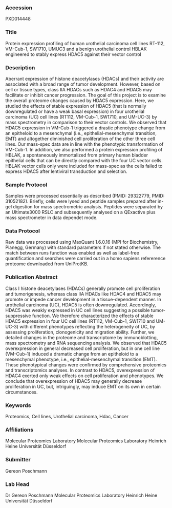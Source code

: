 ### Accession
PXD014448

### Title
Protein expression profiling of human urothelial carcinoma cell lines RT-112, VM-Cub-1, SW1710, UMUC3 and a benign urothelial control HBLAK engineered to stably express HDAC5 against their vector control

### Description
Aberrant expression of histone deacetylases (HDACs) and their activity are associated with a broad range of tumor development. However, based on cell or tissue types, class IIA HDACs such as HDAC4 and HDAC5 may facilitate or inhibit cancer progression. The goal of this project is to examine the overall proteome changes caused by HDAC5 expression. Here, we studied the effects of stable expression of HDAC5 (that is normally downregulated or have a weak basal expression) in four urothelial carcinoma (UC) cell lines (RT112, VM-Cub-1, SW1710, and UM-UC-3) by mass spectrometry in comparison to their vector controls. We observed that HDAC5 expression in VM-Cub-1 triggered a drastic phenotype change from an epitheloid to a mesenchymal (i.e., epithelial-mesenchymal transition, EMT) and altogether diminished cell proliferation of the other three cell lines. Our mass-spec data are in line with the phenotypic transformation of VM-Cub-1. In addition, we also performed a protein expression profiling of HBLAK, a spontaneously immortalized from primary human bladder epithelial cells that can be directly compared with the four UC vector cells. HBLAK vector cells only were included for mass-spec as the cells failed to express HDAC5 after lentiviral transduction and selection.

### Sample Protocol
Samples were processed essentially as described (PMID: 29322779, PMID: 31052182). Briefly, cells were lysed and peptide samples prepared after in-gel digestion for mass spectrometric analysis. Peptides were separated by an Ultimate3000 RSLC and subsequently analysed on a QExactive plus mass spectrometer in data dependet mode.

### Data Protocol
Raw data was processed using MaxQuant 1.6.0.16 (MPI for Biochemistry, Planegg, Germany) with standard parameters if not stated otherwise. The match between runs function was enabled as well as label-free quantification and searches were carried out in a homo sapiens refererence proteome downloaded from UniProtKB.

### Publication Abstract
Class I histone deacetylases (HDACs) generally promote cell proliferation and tumorigenesis, whereas class IIA HDACs like HDAC4 and HDAC5 may promote or impede cancer development in a tissue-dependent manner. In urothelial carcinoma (UC), HDAC5 is often downregulated. Accordingly, HDAC5 was weakly expressed in UC cell lines suggesting a possible tumor-suppressive function. We therefore characterized the effects of stable HDAC5 expression in four UC cell lines (RT112, VM-Cub-1, SW1710 and UM-UC-3) with different phenotypes reflecting the heterogeneity of UC, by assessing proliferation, clonogenicity and migration ability. Further, we detailed changes in the proteome and transcriptome by immunoblotting, mass spectrometry and RNA sequencing analysis. We observed that HDAC5 overexpression in general decreased cell proliferation, but in one cell line (VM-Cub-1) induced a dramatic change from an epitheloid to a mesenchymal phenotype, i.e., epithelial-mesenchymal transition (EMT). These phenotypical changes were confirmed by comprehensive proteomics and transcriptomics analyses. In contrast to HDAC5, overexpression of HDAC4 exerted only weak effects on cell proliferation and phenotypes. We conclude that overexpression of HDAC5 may generally decrease proliferation in UC, but, intriguingly, may induce EMT on its own in certain circumstances.

### Keywords
Proteomics, Cell lines, Urothelial carcinoma, Hdac, Cancer

### Affiliations
Molecular Proteomics Laboratory
Molecular Proteomics Laboratory Heinrich Heine Universität Düsseldorf

### Submitter
Gereon Poschmann

### Lab Head
Dr Gereon Poschmann
Molecular Proteomics Laboratory Heinrich Heine Universität Düsseldorf


